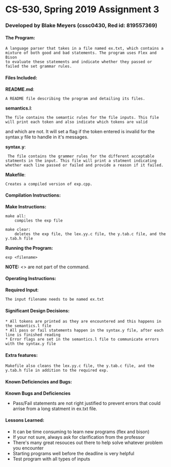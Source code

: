 <!-----------------------------------------------------------------
 Name: Blake Meyers(cssc0430, Red id: 819557369)
 Project: CS530 Assignment 3
 File: README.md
 Notes: A README file describing the program and detailing its files.
--------------------------------------------------------------------->

# CS-530, Spring 2019 Assignment 3


### Developed by Blake Meyers (cssc0430, Red id: 819557369)

#### The Program:
    A language parser that takes in a file named ex.txt, which contains a mixture of both good and bad statements. The program uses Flex and Bison
    to evaluate these statements and indicate whether they passed or failed the set grammar rules.

#### Files Included:
**README.md**:

    A README file describing the program and detailing its files.

**semantics.l**:

    The file contains the semantic rules for the file inputs. This file will print each token and also indicate which tokens are valid 
 and which are not. It will set a flag if the token entered is invalid for the syntax.y file to handle in it's messages.

**syntax.y**:

     The file contains the grammer rules for the different acceptable statments in the input. This file will print a statment indicating whether each line passed or failed and provide a reason if it failed.

**Makefile**:

    Creates a compiled version of exp.cpp.

#### Compilation Instructions:
**Make Instructions:**

    make all:
    	compiles the exp file

    make clear:
    	deletes the exp file, the lex.yy.c file, the y.tab.c file, and the y.tab.h file

**Running the Program:**

    exp <filename>

**NOTE:** <> are not part of the command.

#### Operating Instructions:
**Required Input**:

    The input filename needs to be named ex.txt

#### Significant Design Decisions:
    * All tokens are printed as they are encountered and this happens in the semantics.l file
    * All pass or fail statements happen in the syntax.y file, after each line is finished reading
    * Error flags are set in the semantics.l file to communicate errors with the syntax.y file

#### Extra features:

    Makefile also cleans the lex.yy.c file, the y.tab.c file, and the y.tab.h file in addition to the required exp.

#### Known Deficiencies and Bugs:
**Known Bugs and Deficiencies**
* Pass/Fail statements are not right justified to prevent errors that could arrise from a long statment in ex.txt file.
  
#### Lessons Learned:
* It can be time consuming to learn new programs (flex and bison)
* If your not sure, always ask for clarification from the professor
* There's many great resouces out there to help solve whatever problem you encounter
* Starting programs well before the deadline is very helpful
* Test program with all types of inputs
<!-----------------------------------------[ EOF: README.md ]--------------------------------->
